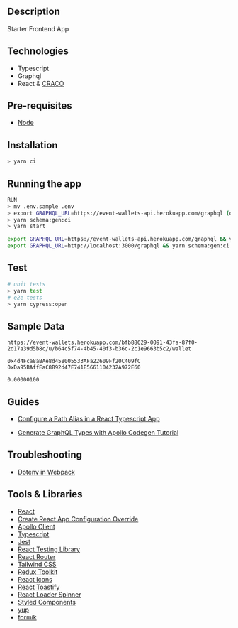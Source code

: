 ## Description

Starter Frontend App

## Technologies
- Typescript
- Graphql
- React & [CRACO](https://github.com/dilanx/craco)

## Pre-requisites
- [Node](https://nodejs.org/en/download/)

## Installation

```bash
> yarn ci
```

## Running the app

```bash
RUN
> mv .env.sample .env
> export GRAPHQL_URL=https://event-wallets-api.herokuapp.com/graphql (or your gQL endpoint)
> yarn schema:gen:ci   
> yarn start 

export GRAPHQL_URL=https://event-wallets-api.herokuapp.com/graphql && yarn schema:gen:ci && yarn start 
export GRAPHQL_URL=http://localhost:3000/graphql && yarn schema:gen:ci && yarn start 
```

## Test

```bash
# unit tests
> yarn test
# e2e tests
> yarn cypress:open
```

## Sample Data

```
https://event-wallets.herokuapp.com/bfb88629-0091-43fa-87f0-2d17a39d5b8c/u/b64c5f74-4b45-40f3-b36c-2c1e9663b5c2/wallet

0x4d4Fca8aBAe8d458005533AFa22609Ff20C409fC
0xDa95BAffEaC8B92d47E741E5661104232A972E60

0.00000100
```

## Guides

* [Configure a Path Alias in a React Typescript App](https://plusreturn.com/blog/how-to-configure-a-path-alias-in-a-react-typescript-app-for-cleaner-imports/)

* [Generate GraphQL Types with Apollo Codegen Tutorial](https://www.apollographql.com/blog/tooling/apollo-codegen/typescript-graphql-code-generator-generate-graphql-types/)

## Troubleshooting
 
* [Dotenv in Webpack](https://github.com/mrsteele/dotenv-webpack)


## Tools & Libraries
  * [React](https://reactjs.org/)
  * [Create React App Configuration Override](https://github.com/dilanx/craco)
  * [Apollo Client](https://www.apollographql.com/docs/react/)
  * [Typescript](https://www.typescriptlang.org/)
  * [Jest](https://jestjs.io/)
  * [React Testing Library](https://testing-library.com/docs/react-testing-library/intro/)
  * [React Router](https://reacttraining.com/react-router/web/guides/quick-start)
  * [Tailwind CSS](https://tailwindcss.com/)
  * [Redux Toolkit](https://redux-toolkit.js.org/)
  * [React Icons](https://react-icons.github.io/react-icons/)
  * [React Toastify](https://fkhadra.github.io/react-toastify/introduction)
  * [React Loader Spinner](https://www.npmjs.com/package/react-loader-spinner)
  * [Styled Components](https://styled-components.com/)
  * [yup](https://github.com/jquense/yup)
  * [formik](https://formik.org/docs/overview)

